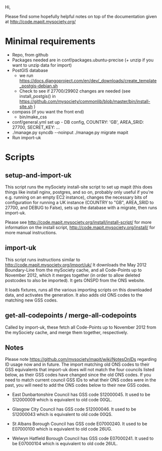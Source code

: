 Hi,

Please find some hopefully helpful notes on top of the documentation given at
http://code.mapit.mysociety.org/

Minimal requirements
====================

* Repo, from github
* Packages needed are in conf/packages.ubuntu-precise (+ unzip if you want to
  unzip data for import)
* PostGIS database
  - we run https://docs.djangoproject.com/en/dev/_downloads/create_template_postgis-debian.sh
  - Check to see if 27700/29902 changes are needed
    (see install_postgis() in https://github.com/mysociety/commonlib/blob/master/bin/install-site.sh )
* compass (if you want the front end)
  - bin/make_css
* conf/general.yml set up - DB config, COUNTRY: 'GB', AREA_SRID: 27700, SECRET_KEY: ...
* ./manage.py syncdb --noinput
  ./manage.py migrate mapit
* Run import-uk

Scripts
=======

setup-and-import-uk
-------------------
This script runs the mySociety install-site script to set up mapit (this does
things like install nginx, postgres, and so on, probably only useful if you're
e.g. running on an empty EC2 instance), changes the necessary bits of
configuration for running a UK instance (COUNTRY to "GB", AREA_SRID to 27700,
and DEBUG to False), sets up the database with a migrate, then runs import-uk.

Please see http://code.mapit.mysociety.org/install/install-script/ for more
information on the install script, http://code.mapit.mysociety.org/install/ for
more manual instructions.

import-uk
---------
This script runs instructions similar to http://code.mapit.mysociety.org/import/uk/
It downloads the May 2012 Boundary-Line from the mySociety cache, and all Code-Points
up to November 2012, which it merges together (in order to allow deleted
postcodes to also be imported). It gets ONSPD from the ONS website.

It loads fixtures, runs all the various importing scripts on this downloaded data,
and activates the generation. It also adds old ONS codes to the matching new GSS codes.

get-all-codepoints / merge-all-codepoints
-----------------------------------------
Called by import-uk, these fetch all Code-Points up to November 2012 from the
mySociety cache, and merge them together, respectively.


Notes
-----

Please note https://github.com/mysociety/mapit/wiki/NotesOnIDs regarding ID
usage now and in future. The import matching old ONS codes to their GSS
equivalents that import-uk does will not match the four councils listed below,
as their GSS codes have changed since the old ONS codes. If you need to match
current council GSS IDs to what their ONS codes were in the past, you will
need to add the ONS codes below to their new GSS codes.

* East Dunbartonshire Council has GSS code S12000045. It used to be S12000009
  which is equivalent to old code 00QL.

* Glasgow City Council has GSS code S12000046. It used to be S12000043 which is
  equivalent to old code 00QS.

* St Albans Borough Council has GSS code E07000240. It used to be E07000100
  which is equivalent to old code 26UG.

* Welwyn Hatfield Borough Council has GSS code E07000241. It used to be
  E07000104 which is equivalent to old code 26UL.

